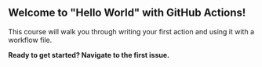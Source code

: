 ## Welcome to "Hello World" with GitHub Actions!

This course will walk you through writing your first action and using it with a workflow file. 

**Ready to get started? Navigate to the first issue.**
